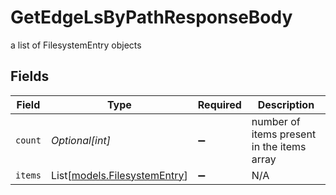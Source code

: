# GetEdgeLsByPathResponseBody

a list of FilesystemEntry objects


## Fields

| Field                                                        | Type                                                         | Required                                                     | Description                                                  |
| ------------------------------------------------------------ | ------------------------------------------------------------ | ------------------------------------------------------------ | ------------------------------------------------------------ |
| `count`                                                      | *Optional[int]*                                              | :heavy_minus_sign:                                           | number of items present in the items array                   |
| `items`                                                      | List[[models.FilesystemEntry](../models/filesystementry.md)] | :heavy_minus_sign:                                           | N/A                                                          |